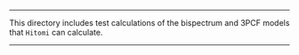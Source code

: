 -------------

This directory includes test calculations of the bispectrum and 3PCF models that `Hitomi` can calculate.

-------------
